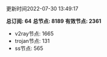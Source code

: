 更新时间2022-07-30 13:49:17

**总订阅: 64**
**总节点: 8189**
**有效节点: 2361**
- v2ray节点: 1665
- trojan节点: 131
- ss节点: 565
